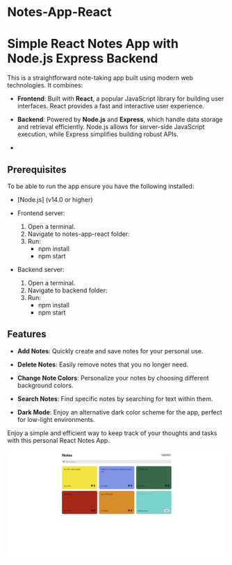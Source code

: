 # Notes-App-React
# Simple React Notes App with Node.js Express Backend

This is a straightforward note-taking app built using modern web technologies. It combines:

- **Frontend**: Built with **React**, a popular JavaScript library for building user interfaces. React provides a fast and interactive user experience.

- **Backend**: Powered by **Node.js** and **Express**, which handle data storage and retrieval efficiently. Node.js allows for server-side JavaScript execution, while Express simplifies building robust APIs.
- 
## Prerequisites
To be able to run the app ensure you have the following installed:
- [Node.js] (v14.0 or higher)
- Frontend server:
  1. Open a terminal.
  2. Navigate to notes-app-react folder:
  3. Run:
     - npm install
     - npm start

- Backend server:
  1. Open a terminal.
  2. Navigate to backend folder:
  3. Run:
     - npm install
     - npm start
       
## Features

- **Add Notes**: Quickly create and save notes for your personal use.

- **Delete Notes**: Easily remove notes that you no longer need.

- **Change Note Colors**: Personalize your notes by choosing different background colors.

- **Search Notes**: Find specific notes by searching for text within them.

- **Dark Mode**: Enjoy an alternative dark color scheme for the app, perfect for low-light environments.

Enjoy a simple and efficient way to keep track of your thoughts and tasks with this personal React Notes App.

![React Notes App Screenshot](https://github.com/GeorgeDenis/Notes-App-React/blob/main/notes-app-react/demo.JPG)
